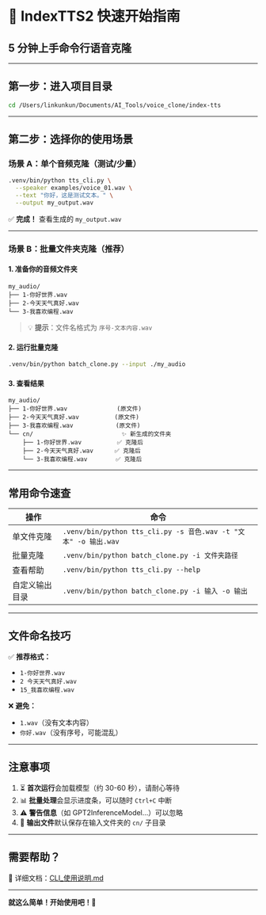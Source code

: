 # 🚀 IndexTTS2 快速开始指南

## 5 分钟上手命令行语音克隆

---

## 第一步：进入项目目录

```bash
cd /Users/linkunkun/Documents/AI_Tools/voice_clone/index-tts
```

---

## 第二步：选择你的使用场景

### 场景 A：单个音频克隆（测试/少量）

```bash
.venv/bin/python tts_cli.py \
  --speaker examples/voice_01.wav \
  --text "你好，这是测试文本。" \
  --output my_output.wav
```

✅ **完成！** 查看生成的 `my_output.wav`

---

### 场景 B：批量文件夹克隆（推荐）

#### 1. 准备你的音频文件夹

```
my_audio/
├── 1-你好世界.wav
├── 2-今天天气真好.wav
└── 3-我喜欢编程.wav
```

> 💡 **提示**：文件名格式为 `序号-文本内容.wav`

#### 2. 运行批量克隆

```bash
.venv/bin/python batch_clone.py --input ./my_audio
```

#### 3. 查看结果

```
my_audio/
├── 1-你好世界.wav              (原文件)
├── 2-今天天气真好.wav          (原文件)
├── 3-我喜欢编程.wav            (原文件)
└── cn/                         ✨ 新生成的文件夹
    ├── 1-你好世界.wav          ✅ 克隆后
    ├── 2-今天天气真好.wav      ✅ 克隆后
    └── 3-我喜欢编程.wav        ✅ 克隆后
```

---

## 常用命令速查

| 操作 | 命令 |
|------|------|
| 单文件克隆 | `.venv/bin/python tts_cli.py -s 音色.wav -t "文本" -o 输出.wav` |
| 批量克隆 | `.venv/bin/python batch_clone.py -i 文件夹路径` |
| 查看帮助 | `.venv/bin/python tts_cli.py --help` |
| 自定义输出目录 | `.venv/bin/python batch_clone.py -i 输入 -o 输出` |

---

## 文件命名技巧

✅ **推荐格式：**
- `1-你好世界.wav`
- `2 今天天气真好.wav`
- `15_我喜欢编程.wav`

❌ **避免：**
- `1.wav`（没有文本内容）
- `你好.wav`（没有序号，可能混乱）

---

## 注意事项

1. ⏳ **首次运行**会加载模型（约 30-60 秒），请耐心等待
2. 📊 **批量处理**会显示进度条，可以随时 `Ctrl+C` 中断
3. ⚠️ **警告信息**（如 GPT2InferenceModel...）可以忽略
4. 💾 **输出文件**默认保存在输入文件夹的 `cn/` 子目录

---

## 需要帮助？

📖 详细文档：[CLI_使用说明.md](CLI_使用说明.md)

---

**就这么简单！开始使用吧！🎉**


